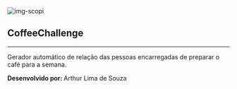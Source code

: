 <img src="https://pbs.twimg.com/profile_images/606810564510281728/thqm81Yv.jpg" alt="img-scopi"/>
<h2>CoffeeChallenge</h2>
<hr/>
<p>Gerador automático de relação das pessoas encarregadas de preparar o café para a semana.</p>
<strong>Desenvolvido por: </strong> Arthur Lima de Souza
